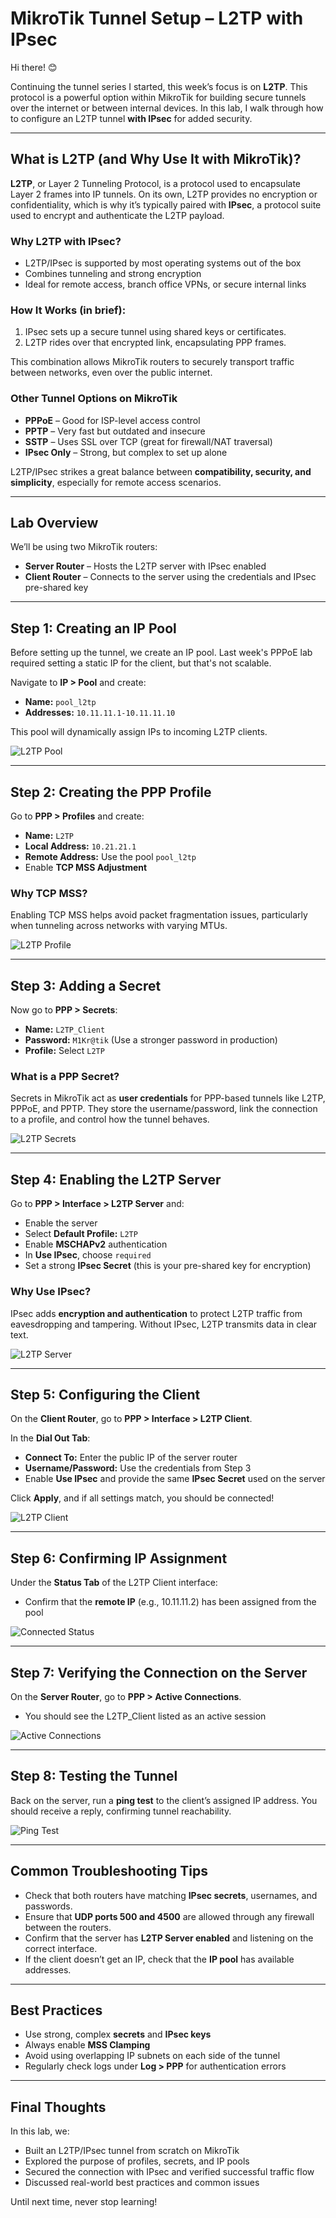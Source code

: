 # MikroTik Tunnel Setup – L2TP with IPsec

Hi there! 😊

Continuing the tunnel series I started, this week’s focus is on **L2TP**. This protocol is a powerful option within MikroTik for building secure tunnels over the internet or between internal devices. In this lab, I walk through how to configure an L2TP tunnel **with IPsec** for added security.

---

## What is L2TP (and Why Use It with MikroTik)?

**L2TP**, or Layer 2 Tunneling Protocol, is a protocol used to encapsulate Layer 2 frames into IP tunnels. On its own, L2TP provides no encryption or confidentiality, which is why it’s typically paired with **IPsec**, a protocol suite used to encrypt and authenticate the L2TP payload.

### Why L2TP with IPsec?

* L2TP/IPsec is supported by most operating systems out of the box
* Combines tunneling and strong encryption
* Ideal for remote access, branch office VPNs, or secure internal links

### How It Works (in brief):

1. IPsec sets up a secure tunnel using shared keys or certificates.
2. L2TP rides over that encrypted link, encapsulating PPP frames.

This combination allows MikroTik routers to securely transport traffic between networks, even over the public internet.

### Other Tunnel Options on MikroTik

* **PPPoE** – Good for ISP-level access control
* **PPTP** – Very fast but outdated and insecure
* **SSTP** – Uses SSL over TCP (great for firewall/NAT traversal)
* **IPsec Only** – Strong, but complex to set up alone

L2TP/IPsec strikes a great balance between **compatibility, security, and simplicity**, especially for remote access scenarios.

---

## Lab Overview

We’ll be using two MikroTik routers:

* **Server Router** – Hosts the L2TP server with IPsec enabled
* **Client Router** – Connects to the server using the credentials and IPsec pre-shared key

---

## Step 1: Creating an IP Pool

Before setting up the tunnel, we create an IP pool. Last week's PPPoE lab required setting a static IP for the client, but that's not scalable.

Navigate to **IP > Pool** and create:

* **Name:** `pool_l2tp`
* **Addresses:** `10.11.11.1-10.11.11.10`

This pool will dynamically assign IPs to incoming L2TP clients.

![L2TP Pool](https://github.com/RouteSeeker/Mikrotik/blob/main/assets/screenshots/05.L2TP/06.L2TP_Pool.png)

---

## Step 2: Creating the PPP Profile

Go to **PPP > Profiles** and create:

* **Name:** `L2TP`
* **Local Address:** `10.21.21.1`
* **Remote Address:** Use the pool `pool_l2tp`
* Enable **TCP MSS Adjustment**

### Why TCP MSS?

Enabling TCP MSS helps avoid packet fragmentation issues, particularly when tunneling across networks with varying MTUs.

![L2TP Profile](https://github.com/RouteSeeker/Mikrotik/blob/main/assets/screenshots/05.L2TP/07.L2TP_Profile.png)

---

## Step 3: Adding a Secret

Now go to **PPP > Secrets**:

* **Name:** `L2TP_Client`
* **Password:** `M1Kr@tik` (Use a stronger password in production)
* **Profile:** Select `L2TP`

### What is a PPP Secret?

Secrets in MikroTik act as **user credentials** for PPP-based tunnels like L2TP, PPPoE, and PPTP. They store the username/password, link the connection to a profile, and control how the tunnel behaves.

![L2TP Secrets](https://github.com/RouteSeeker/Mikrotik/blob/main/assets/screenshots/05.L2TP/08.L2TP_Secrets.png)

---

## Step 4: Enabling the L2TP Server

Go to **PPP > Interface > L2TP Server** and:

* Enable the server
* Select **Default Profile:** `L2TP`
* Enable **MSCHAPv2** authentication
* In **Use IPsec**, choose `required`
* Set a strong **IPsec Secret** (this is your pre-shared key for encryption)

### Why Use IPsec?

IPsec adds **encryption and authentication** to protect L2TP traffic from eavesdropping and tampering. Without IPsec, L2TP transmits data in clear text.

![L2TP Server](https://github.com/RouteSeeker/Mikrotik/blob/main/assets/screenshots/05.L2TP/09.L2TP_Server.png)

---

## Step 5: Configuring the Client

On the **Client Router**, go to **PPP > Interface > L2TP Client**.

In the **Dial Out Tab**:

* **Connect To:** Enter the public IP of the server router
* **Username/Password:** Use the credentials from Step 3
* Enable **Use IPsec** and provide the same **IPsec Secret** used on the server

Click **Apply**, and if all settings match, you should be connected!

![L2TP Client](https://github.com/RouteSeeker/Mikrotik/blob/main/assets/screenshots/05.L2TP/10.L2TP_Client.png)

---

## Step 6: Confirming IP Assignment

Under the **Status Tab** of the L2TP Client interface:

* Confirm that the **remote IP** (e.g., 10.11.11.2) has been assigned from the pool

![Connected Status](https://github.com/RouteSeeker/Mikrotik/blob/main/assets/screenshots/05.L2TP/11.Connected_Status.png)

---

## Step 7: Verifying the Connection on the Server

On the **Server Router**, go to **PPP > Active Connections**.

* You should see the L2TP\_Client listed as an active session

![Active Connections](https://github.com/RouteSeeker/Mikrotik/blob/main/assets/screenshots/05.L2TP/12.Active_connections.png)

---

## Step 8: Testing the Tunnel

Back on the server, run a **ping test** to the client’s assigned IP address. You should receive a reply, confirming tunnel reachability.

![Ping Test](https://github.com/RouteSeeker/Mikrotik/blob/main/assets/screenshots/05.L2TP/13.Ping_test.png)

---

## Common Troubleshooting Tips

* Check that both routers have matching **IPsec secrets**, usernames, and passwords.
* Ensure that **UDP ports 500 and 4500** are allowed through any firewall between the routers.
* Confirm that the server has **L2TP Server enabled** and listening on the correct interface.
* If the client doesn’t get an IP, check that the **IP pool** has available addresses.

---

## Best Practices

* Use strong, complex **secrets** and **IPsec keys**
* Always enable **MSS Clamping**
* Avoid using overlapping IP subnets on each side of the tunnel
* Regularly check logs under **Log > PPP** for authentication errors

---

## Final Thoughts

In this lab, we:
* Built an L2TP/IPsec tunnel from scratch on MikroTik
* Explored the purpose of profiles, secrets, and IP pools
* Secured the connection with IPsec and verified successful traffic flow
* Discussed real-world best practices and common issues

Until next time, never stop learning!
